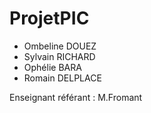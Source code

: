 # ProjetPIC

 - Ombeline DOUEZ
 - Sylvain RICHARD
 - Ophélie BARA
 - Romain DELPLACE

Enseignant référant : M.Fromant
